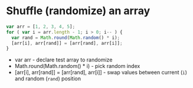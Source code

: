 # Shuffle (randomize) an array

```javascript
var arr = [1, 2, 3, 4, 5];
for ( var i = arr.length - 1; i > 0; i-- ) {
  var rand = Math.round(Math.random() * i);
  [arr[i], arr[rand]] = [arr[rand], arr[i]];
}
```

- var arr - declare test array to randomize
- Math.round(Math.random() * i) - pick random index
- \[arr\[i\], arr\[rand\]\] = \[arr\[rand\], arr\[i\]\] - swap values between current (```i```) and random (```rand```) position
